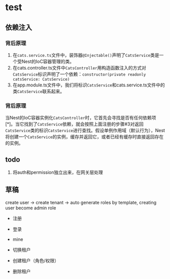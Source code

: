 # test

## 依赖注入

### 背后原理

1. 在`cats.service.ts`文件中，装饰器`@Injectable()`声明了`CatsService`类是一个受Nest的IoC容器管理的类。
2. 在cats.controller.ts文件中`CatsController`用构造函数注入的方式对`CatsService`标识声明了一个依赖：`constructor(private readonly catsService: CatsService)`
3. 在app.module.ts文件中，我们将标识`CatsService`和cats.service.ts文件中的类`CatsService`联系起来。

### 背后原理

当Nest的IoC容器实例化`CatsController`时，它首先会寻找是否有任何依赖项[*]。当它找到了`CatsService`依赖，就会按照上面注册的步骤#3对返回`CatsService`类的标识`CatsService`进行查找。假设单例作用域（默认行为），Nest将创建一个`CatsService`的实例，缓存并返回它，或者已经有缓存时直接返回存在的实例。

## todo

1. 将auth和permission独立出来，在网关层处理

## 草稿

create user -> create tenant -> auto generate roles by template, creating user become admin role

- 注册
- 登录
- mine
- 切换租户
- 创建租户（角色/权限）

- 删除租户

